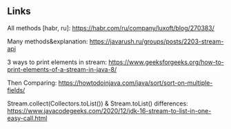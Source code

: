 ## Links

All methods [habr, ru]: https://habr.com/ru/company/luxoft/blog/270383/

Many methods&explanation: https://javarush.ru/groups/posts/2203-stream-api

3 ways to print elements in stream: https://www.geeksforgeeks.org/how-to-print-elements-of-a-stream-in-java-8/

Then Comparing: https://howtodoinjava.com/java/sort/sort-on-multiple-fields/

Stream.collect(Collectors.toList()) & Stream.toList() differences: https://www.javacodegeeks.com/2020/12/jdk-16-stream-to-list-in-one-easy-call.html